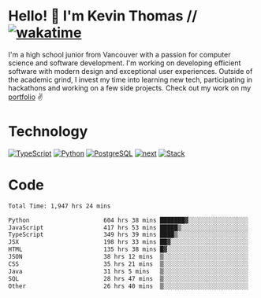 # Hello! 👋 I'm Kevin Thomas // [![wakatime](https://wakatime.com/badge/user/e9d16d74-e01d-4a37-8086-9257e0bde1c2.svg?style=flat-square)](https://wakatime.com/@e9d16d74-e01d-4a37-8086-9257e0bde1c2)

I'm a high school junior from Vancouver with a passion for computer science and software development. I'm working on developing efficient software with modern design and exceptional user experiences. Outside of the academic grind, I invest my time into learning new tech, participating in hackathons and working on a few side projects. Check out my work on my [portfolio](https://kevinjosethomas.com/) ✌️

# Technology
[![TypeScript](https://github.com/kevinjosethomas/kevinjosethomas/assets/46242684/444b2e5d-659f-41f5-81fe-3abafb75cb6c)](https://kevinjosethomas.com/stack)
[![Python](https://github.com/kevinjosethomas/kevinjosethomas/assets/46242684/34a174c4-54db-4c4e-9842-2324d47cb043)](https://kevinjosethomas.com/stack)
[![PostgreSQL](https://github.com/kevinjosethomas/kevinjosethomas/assets/46242684/46d6de1c-c483-4dc7-ab3a-87763af6fc78)](https://kevinjosethomas.com/stack)
[![next](https://github.com/kevinjosethomas/kevinjosethomas/assets/46242684/bc46bae5-1ad9-42a7-b7a2-427cbde7c994)](https://kevinjosethomas.com/stack)
[![Stack](https://github.com/kevinjosethomas/kevinjosethomas/assets/46242684/0b9b7eeb-8cce-4a56-bffd-3131dd4dd88c)](https://kevinjosethomas.com/stack)




# Code
<!--START_SECTION:waka-->

```txt
Total Time: 1,947 hrs 24 mins

Python                     604 hrs 38 mins ███████▓░░░░░░░░░░░░░░░░░   30.63 %
JavaScript                 417 hrs 53 mins █████▒░░░░░░░░░░░░░░░░░░░   21.17 %
TypeScript                 349 hrs 39 mins ████▒░░░░░░░░░░░░░░░░░░░░   17.71 %
JSX                        198 hrs 33 mins ██▓░░░░░░░░░░░░░░░░░░░░░░   10.06 %
HTML                       135 hrs 38 mins █▓░░░░░░░░░░░░░░░░░░░░░░░   06.87 %
JSON                       38 hrs 12 mins  ▒░░░░░░░░░░░░░░░░░░░░░░░░   01.94 %
CSS                        35 hrs 21 mins  ▒░░░░░░░░░░░░░░░░░░░░░░░░   01.79 %
Java                       31 hrs 5 mins   ▒░░░░░░░░░░░░░░░░░░░░░░░░   01.57 %
SQL                        28 hrs 47 mins  ▒░░░░░░░░░░░░░░░░░░░░░░░░   01.46 %
Other                      26 hrs 40 mins  ▒░░░░░░░░░░░░░░░░░░░░░░░░   01.35 %
```

<!--END_SECTION:waka-->
